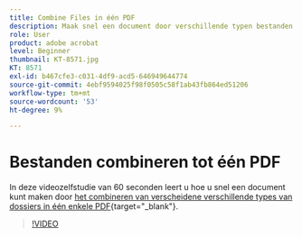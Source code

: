 ```yaml
---
title: Combine Files in één PDF
description: Maak snel een document door verschillende typen bestanden te combineren tot één PDF
role: User
product: adobe acrobat
level: Beginner
thumbnail: KT-8571.jpg
KT: 8571
exl-id: b467cfe3-c031-4df9-acd5-646949644774
source-git-commit: 4ebf9594025f98f0505c58f1ab43fb864ed51206
workflow-type: tm+mt
source-wordcount: '53'
ht-degree: 9%

---
```


# Bestanden combineren tot één PDF

In deze videozelfstudie van 60 seconden leert u hoe u snel een document kunt maken door [het combineren van verscheidene verschillende types van dossiers in één enkele PDF](https://www.adobe.com/nl/acrobat/online/merge-pdf.html){target="_blank"}.

>[!VIDEO](https://video.tv.adobe.com/v/336361?quality=12&learn=on&hidetitle=true)
